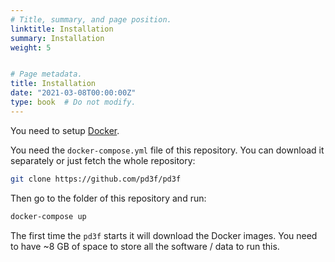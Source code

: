 ```yaml
---
# Title, summary, and page position.
linktitle: Installation
summary: Installation
weight: 5


# Page metadata.
title: Installation
date: "2021-03-08T00:00:00Z"
type: book  # Do not modify.
---
```


You need to setup [Docker](https://docs.docker.com/get-docker/).

You need the `docker-compose.yml` file of this repository. You can download it separately or just fetch the whole repository:

```bash
git clone https://github.com/pd3f/pd3f
```

Then go to the folder of this repository and run:

```bash
docker-compose up
```

The first time the `pd3f` starts it will download the Docker images.
You need to have ~8 GB of space to store all the software / data to run this.

